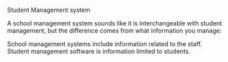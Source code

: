 Student Management system 

A school management system sounds like it is interchangeable with student management, but the difference comes from what information you manage:

School management systems include information related to the staff. 
Student management software is information limited to students.